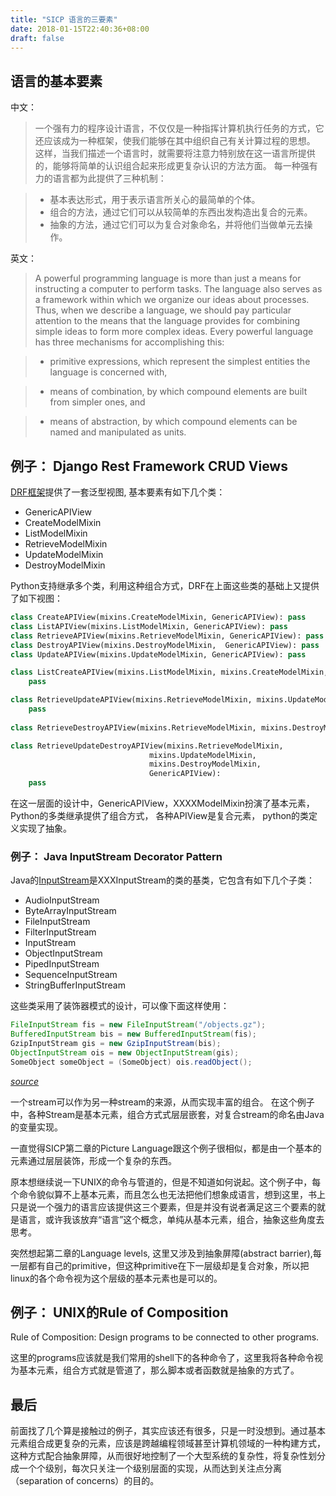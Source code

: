 ```yaml
---
title: "SICP 语言的三要素"
date: 2018-01-15T22:40:36+08:00
draft: false
---
```


## 语言的基本要素

中文：
> 一个强有力的程序设计语言，不仅仅是一种指挥计算机执行任务的方式，它还应该成为一种框架，使我们能够在其中组织自己有关计算过程的思想。 这样，当我们描述一个语言时，就需要将注意力特别放在这一语言所提供的，能够将简单的认识组合起来形成更复杂认识的方法方面。 每一种强有力的语言都为此提供了三种机制：

> * 基本表达形式，用于表示语言所关心的最简单的个体。
> * 组合的方法，通过它们可以从较简单的东西出发构造出复合的元素。
> * 抽象的方法，通过它们可以为复合对象命名，并将他们当做单元去操作。

英文：
> A powerful programming language is more than just a means for instructing a computer to perform tasks. The language also serves as a framework within which we organize our ideas about processes. Thus, when we describe a language, we should pay particular attention to the means that the language provides for combining simple ideas to form more complex ideas. Every powerful language has three mechanisms for accomplishing this:

> * primitive expressions, which represent the simplest entities the language is concerned with,

> * means of combination, by which compound elements are built from simpler ones, and

> * means of abstraction, by which compound elements can be named and manipulated as units.

## 例子： Django Rest Framework CRUD Views

[DRF框架][1]提供了一套泛型视图, 基本要素有如下几个类：

 - GenericAPIView
 - CreateModelMixin
 - ListModelMixin
 - RetrieveModelMixin
 - UpdateModelMixin
 - DestroyModelMixin
    
Python支持继承多个类，利用这种组合方式，DRF在上面这些类的基础上又提供了如下视图：

```python
class CreateAPIView(mixins.CreateModelMixin, GenericAPIView): pass
class ListAPIView(mixins.ListModelMixin, GenericAPIView): pass
class RetrieveAPIView(mixins.RetrieveModelMixin, GenericAPIView): pass
class DestroyAPIView(mixins.DestroyModelMixin,  GenericAPIView): pass
class UpdateAPIView(mixins.UpdateModelMixin, GenericAPIView): pass

class ListCreateAPIView(mixins.ListModelMixin, mixins.CreateModelMixin, GenericAPIView): 
    pass

class RetrieveUpdateAPIView(mixins.RetrieveModelMixin, mixins.UpdateModelMixin, GenericAPIView): 
    pass
    
class RetrieveDestroyAPIView(mixins.RetrieveModelMixin, mixins.DestroyModelMixin, GenericAPIView):            pass

class RetrieveUpdateDestroyAPIView(mixins.RetrieveModelMixin,
                               mixins.UpdateModelMixin,
                               mixins.DestroyModelMixin,
                               GenericAPIView):
    pass
```

 在这一层面的设计中，GenericAPIView，XXXXModelMixin扮演了基本元素，Python的多类继承提供了组合方式， 各种APIView是复合元素， python的类定义实现了抽象。
 
  
### 例子： Java InputStream Decorator Pattern
  
  Java的[InputStream][2]是XXXInputStream的类的基类，它包含有如下几个子类：
  
 - AudioInputStream    
 - ByteArrayInputStream   
 - FileInputStream  
 - FilterInputStream   
 - InputStream   
 - ObjectInputStream 
 - PipedInputStream   
 - SequenceInputStream   
 - StringBufferInputStream

这些类采用了装饰器模式的设计，可以像下面这样使用：

```java
FileInputStream fis = new FileInputStream("/objects.gz");
BufferedInputStream bis = new BufferedInputStream(fis);
GzipInputStream gis = new GzipInputStream(bis);
ObjectInputStream ois = new ObjectInputStream(gis);
SomeObject someObject = (SomeObject) ois.readObject();
```
*[source][3]*

一个stream可以作为另一种stream的来源，从而实现丰富的组合。
在这个例子中，各种Stream是基本元素，组合方式式层层嵌套，对复合stream的命名由Java的变量实现。

一直觉得SICP第二章的Picture Language跟这个例子很相似，都是由一个基本的元素通过层层装饰，形成一个复杂的东西。

  [1]: http://www.django-rest-framework.org/
  [2]: https://docs.oracle.com/javase/7/docs/api/java/io/InputStream.html
  [3]: http://stackoverflow.com/questions/6366385/decorator-pattern-for-io
  
  原本想继续说一下UNIX的命令与管道的，但是不知道如何说起。这个例子中，每个命令貌似算不上基本元素，而且怎么也无法把他们想象成语言，想到这里，书上只是说一个强力的语言应该提供这三个要素，但是并没有说者满足这三个要素的就是语言，或许我该放弃“语言”这个概念，单纯从基本元素，组合，抽象这些角度去思考。
  
突然想起第二章的Language levels, 这里又涉及到抽象屏障(abstract barrier),每一层都有自己的primitive，但这种primitive在下一层级却是复合对象，所以把linux的各个命令视为这个层级的基本元素也是可以的。

## 例子： UNIX的Rule of Composition

Rule of Composition: Design programs to be connected to other programs.

这里的programs应该就是我们常用的shell下的各种命令了，这里我将各种命令视为基本元素，组合方式就是管道了，那么脚本或者函数就是抽象的方式了。


## 最后

前面找了几个算是接触过的例子，其实应该还有很多，只是一时没想到。通过基本元素组合成更复杂的元素，应该是跨越编程领域甚至计算机领域的一种构建方式，这种方式配合抽象屏障，从而很好地控制了一个大型系统的复杂性，将复杂性划分成一个个级别，每次只关注一个级别层面的实现，从而达到关注点分离（separation of concerns）的目的。


